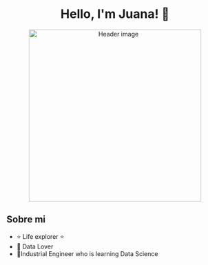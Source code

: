 <div align="center">
<h1 align="center">Hello, I'm <a >Juana!</a> 👋</h1>
</div>

<p align="center">
  <img src="https://i.imgur.com/egXCTUn.jpeg" alt="Header image" width="400"/>
</p>


## Sobre mi

- ⭐ Life explorer ⭐ 
- 📲 Data Lover
- 🌱Industrial Engineer who is learning Data Science 
<br>

